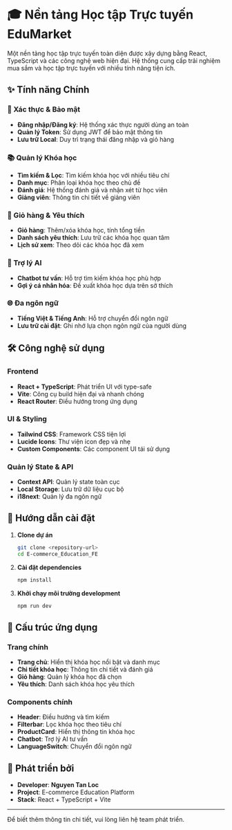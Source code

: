 # 🎓 Nền tảng Học tập Trực tuyến EduMarket

Một nền tảng học tập trực tuyến toàn diện được xây dựng bằng React, TypeScript và các công nghệ web hiện đại. Hệ thống cung cấp trải nghiệm mua sắm và học tập trực tuyến với nhiều tính năng tiện ích.

## ✨ Tính năng Chính

### 🔐 Xác thực & Bảo mật
- **Đăng nhập/Đăng ký**: Hệ thống xác thực người dùng an toàn
- **Quản lý Token**: Sử dụng JWT để bảo mật thông tin
- **Lưu trữ Local**: Duy trì trạng thái đăng nhập và giỏ hàng

### 📚 Quản lý Khóa học
- **Tìm kiếm & Lọc**: Tìm kiếm khóa học với nhiều tiêu chí
- **Danh mục**: Phân loại khóa học theo chủ đề
- **Đánh giá**: Hệ thống đánh giá và nhận xét từ học viên
- **Giảng viên**: Thông tin chi tiết về giảng viên

### 🛒 Giỏ hàng & Yêu thích
- **Giỏ hàng**: Thêm/xóa khóa học, tính tổng tiền
- **Danh sách yêu thích**: Lưu trữ các khóa học quan tâm
- **Lịch sử xem**: Theo dõi các khóa học đã xem

### 🤖 Trợ lý AI
- **Chatbot tư vấn**: Hỗ trợ tìm kiếm khóa học phù hợp
- **Gợi ý cá nhân hóa**: Đề xuất khóa học dựa trên sở thích

### 🌐 Đa ngôn ngữ
- **Tiếng Việt & Tiếng Anh**: Hỗ trợ chuyển đổi ngôn ngữ
- **Lưu trữ cài đặt**: Ghi nhớ lựa chọn ngôn ngữ của người dùng

## 🛠️ Công nghệ sử dụng

### Frontend
- **React + TypeScript**: Phát triển UI với type-safe
- **Vite**: Công cụ build hiện đại và nhanh chóng
- **React Router**: Điều hướng trong ứng dụng

### UI & Styling
- **Tailwind CSS**: Framework CSS tiện lợi
- **Lucide Icons**: Thư viện icon đẹp và nhẹ
- **Custom Components**: Các component UI tái sử dụng

### Quản lý State & API
- **Context API**: Quản lý state toàn cục
- **Local Storage**: Lưu trữ dữ liệu cục bộ
- **i18next**: Quản lý đa ngôn ngữ

## 🚀 Hướng dẫn cài đặt

1. **Clone dự án**
   ```bash
   git clone <repository-url>
   cd E-commerce_Education_FE
   ```

2. **Cài đặt dependencies**
   ```bash
   npm install
   ```

3. **Khởi chạy môi trường development**
   ```bash
   npm run dev
   ```

## 📱 Cấu trúc ứng dụng

### Trang chính
- **Trang chủ**: Hiển thị khóa học nổi bật và danh mục
- **Chi tiết khóa học**: Thông tin chi tiết và đánh giá
- **Giỏ hàng**: Quản lý khóa học đã chọn
- **Yêu thích**: Danh sách khóa học yêu thích

### Components chính
- **Header**: Điều hướng và tìm kiếm
- **Filterbar**: Lọc khóa học theo tiêu chí
- **ProductCard**: Hiển thị thông tin khóa học
- **Chatbot**: Trợ lý AI tư vấn
- **LanguageSwitch**: Chuyển đổi ngôn ngữ

## 👥 Phát triển bởi
- **Developer**: **Nguyen Tan Loc**
- **Project**: E-commerce Education Platform
- **Stack**: React + TypeScript + Vite

---

Để biết thêm thông tin chi tiết, vui lòng liên hệ team phát triển.
